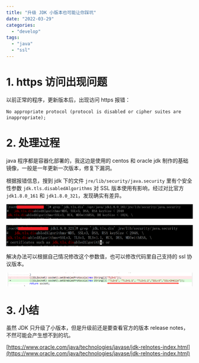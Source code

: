 ```yaml
---
title: "升级 JDK 小版本也可能让你踩坑"
date: "2022-03-29"
categories: 
  - "develop"
tags: 
  - "java"
  - "ssl"
---
```


# 1\. https 访问出现问题

以前正常的程序，更新版本后，出现访问 https 报错：

```
No appropriate protocol (protocol is disabled or cipher suites are inappropriate);
```

# 2\. 处理过程

java 程序都是容器化部署的，我这边是使用的 centos 和 oracle jdk 制作的基础镜像，一般是一年更新一次版本，修复下漏洞。

根据报错信息，搜到 jdk 下的文件 `jre/lib/security/java.security` 里有个安全性参数 `jdk.tls.disabledAlgorithms` 对 SSL 版本使用有影响，经过对比官方 `jdk1.8.0_161` 和 `jdk1.8.0_321`，发现确实有差异。

![161](images/1648540725516.png)

![321](images/1648540717775.png)

解决办法可以根据自己情况修改这个参数值，也可以修改代码里自己支持的 ssl 协议版本。

![ssl协议版本](images/1648540889447.png)

# 3\. 小结

虽然 JDK 只升级了小版本，但是升级前还是要查看官方的版本 release notes，不然可能会产生想不到的坑。

[https://www.oracle.com/java/technologies/javase/jdk-relnotes-index.html](https://www.oracle.com/java/technologies/javase/jdk-relnotes-index.html)
